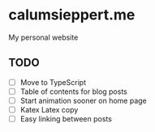 # calumsieppert.me

My personal website

## TODO

-   [ ] Move to TypeScript
-   [ ] Table of contents for blog posts
-   [ ] Start animation sooner on home page
-   [ ] Katex Latex copy
-   [ ] Easy linking between posts
